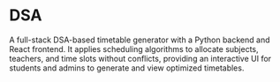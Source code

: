 # DSA
A full-stack DSA-based timetable generator with a Python backend and React frontend. It applies scheduling algorithms to allocate subjects, teachers, and time slots without conflicts, providing an interactive UI for students and admins to generate and view optimized timetables.
